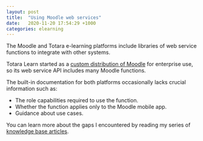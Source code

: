 ```yaml
---
layout: post
title:  "Using Moodle web services"
date:   2020-11-20 17:54:29 +1000
categories: elearning
---
```


The Moodle and Totara e-learning platforms include libraries of web service functions to integrate with other systems.

Totara Learn started as a [custom distribution of Moodle](https://totara.org/artefact/artefact.php?artefact=895&view=184&block=863) for enterprise use, so its web service API includes many Moodle functions.

The built-in documentation for both platforms occasionally lacks crucial information such as:
- The role capabilities required to use the function.
- Whether the function applies only to the Moodle mobile app.
- Guidance about use cases.

You can learn more about the gaps I encountered by reading my series of [knowledge base articles](https://kathrynmarks.com.au/kb/doku.php?id=kb:totara_and_moodle_web_services:context_usage_and_limitations).
